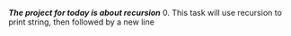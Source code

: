 ***The project for today is about recursion***
0. This task will use recursion to print string, then followed by a new line

